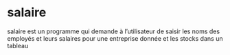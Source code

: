 # salaire
salaire est un programme qui demande à l’utilisateur de saisir les noms des employés et leurs salaires pour une entreprise donnée et les stocks dans un tableau
